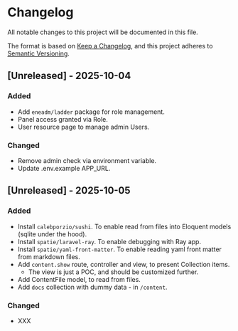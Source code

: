 # Changelog

All notable changes to this project will be documented in this file.

The format is based on [Keep a Changelog](https://keepachangelog.com/en/1.1.0/),
and this project adheres to [Semantic Versioning](https://semver.org/spec/v2.0.0.html).

## [Unreleased] - 2025-10-04

### Added

- Add `eneadm/ladder` package for role management.
- Panel access granted via Role.
- User resource page to manage admin Users.

### Changed

- Remove admin check via environment variable.
- Update .env.example APP_URL.

## [Unreleased] - 2025-10-05

### Added

- Install `calebporzio/sushi`.
  To enable read from files into Eloquent models (sqlite under the hood).
- Install `spatie/laravel-ray`.
  To enable debugging with Ray app.
- Install `spatie/yaml-front-matter`.
  To enable reading yaml front matter from markdown files.
- Add `content.show` route, controller and view, to present Collection items.
  - The view is just a POC, and should be customized further.
- Add ContentFile model, to read from files.
- Add `docs` collection with dummy data - in `/content`.

### Changed

- XXX

